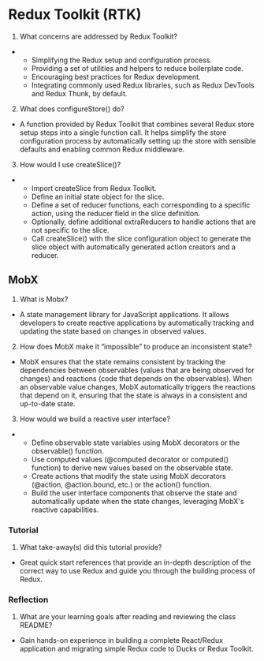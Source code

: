# Redux Toolkit (RTK)
1. What concerns are addressed by Redux Toolkit?
  - * Simplifying the Redux setup and configuration process.
    * Providing a set of utilities and helpers to reduce boilerplate code.
    * Encouraging best practices for Redux development.
    * Integrating commonly used Redux libraries, such as Redux DevTools and Redux Thunk, by default.
2. What does configureStore() do?
  - A function provided by Redux Toolkit that combines several Redux store setup steps into a single function call. It helps simplify the store configuration process by automatically setting up the store with sensible defaults and enabling common Redux middleware.
3. How would I use createSlice()?
  - * Import createSlice from Redux Toolkit.
    * Define an initial state object for the slice.
    * Define a set of reducer functions, each corresponding to a specific action, using the reducer field in the slice definition.
    * Optionally, define additional extraReducers to handle actions that are not specific to the slice.
    * Call createSlice() with the slice configuration object to generate the slice object with automatically generated action creators and a reducer.

## MobX
1. What is Mobx?
  -  A state management library for JavaScript applications. It allows developers to create reactive applications by automatically tracking and updating the state based on changes in observed values.
2. How does MobX make it “impossible” to produce an inconsistent state?
  - MobX ensures that the state remains consistent by tracking the dependencies between observables (values that are being observed for changes) and reactions (code that depends on the observables). When an observable value changes, MobX automatically triggers the reactions that depend on it, ensuring that the state is always in a consistent and up-to-date state.
3. How would we build a reactive user interface?
  - * Define observable state variables using MobX decorators or the observable() function.
    * Use computed values (@computed decorator or computed() function) to derive new values based on the observable state.
    * Create actions that modify the state using MobX decorators (@action, @action.bound, etc.) or the action() function.
    * Build the user interface components that observe the state and automatically update when the state changes, leveraging MobX's reactive capabilities.

### Tutorial
1. What take-away(s) did this tutorial provide?
  - Great quick start references that provide an in-depth description of the correct way to use Redux and guide you through the building process of Redux.

### Reflection
1. What are your learning goals after reading and reviewing the class README?
  - Gain hands-on experience in building a complete React/Redux application and migrating simple Redux code to Ducks or Redux Toolkit.